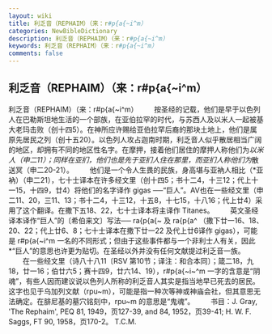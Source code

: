 ```yaml
---
layout: wiki
title: 利乏音（REPHAIM）（来：r#p{a{~i^m）
categories: NewBibleDictionary
description: 利乏音（REPHAIM）（来：r#p{a{~i^m）
keywords: 利乏音（REPHAIM）（来：r#p{a{~i^m）
comments: false
---
```


## 利乏音（REPHAIM）（来：r#p{a{~i^m）



利乏音（REPHAIM）（来：r#p{a{~i^m）
　　按圣经的记载，他们是早于以色列人在巴勒斯坦地生活的一个部族，在亚伯拉罕的时代，与苏西人及以米人一起被基大老玛击败（创十四5）。在神所应许赐给亚伯拉罕后裔的那块土地上，他们是属原先居民之列（创十五20）。以色列人攻占迦南时期，利乏音人似乎散居相当广阔的地区，却拥有不同的地区性名字。在摩押，接着他们居住的摩押人称他们为*以米人（申二11）；同样在亚扪，他们也是先于亚扪人住在那里，而亚扪人称他们为*散送冥（申二20-21）。
　　他们是一个令人生畏的民族，身高堪与亚衲人相比（*亚衲）（申二21），七十士译本在许多经文里（创十四5；书十二4，十三12；代上十一15，十四9，廿4）将他们的名字译作 gigas ──“巨人”。AV也在一些经文里（申二11、20，三11、13；书十二4，十三12，十五8，十七15，十八16；代上廿4）采用了这个翻译。在撒下五18、22，七十士译本将主译作 Titanes。
　　英文圣经译本译作“巨人”的〔希伯来文〕写法── ra{p{a{~ 及 ra{p{a^ （撒下廿一16、18、20、22；代上廿6、8；七十士译本在撒下廿一22 及代上廿6译作 gigas），可能是 r#p{a{~i^m 一名的不同形式；但由于这些事件都与一个非利士人有关，因此*“巨人”的意思也许更为贴切。在圣经以外并没有任何文献提过利乏音一族。
　　在一些经文里（诗八十八11〔RSV 第10节；译注：和合本同〕；箴二18，九18，廿一16；伯廿六5；赛十四9，廿六14、19），r#p{a{~i~^m 一字的含意是“阴魂”，有些人因而建议说以色列人所称的利乏音人其实是指当地早已死去的居民。这字也见于乌加列文献（rpu~m），可能是指一种次等神或神庙会社，但其意思无法确定。在腓尼基的墓穴铭刻中，rpu~m 的意思是“鬼魂”。
　　书目：J. Gray, 'The Rephaim', PEQ 81, 1949，页127-39, and 84, 1952，页39-41; H. W. F. Saggs, FT 90, 1958，页170-2。
T.C.M.




